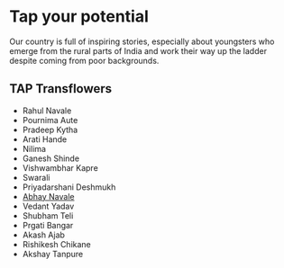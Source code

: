 
# Tap your potential

<p>Our country is full of inspiring stories, especially about youngsters who emerge from the rural parts of India and work their way up the ladder despite coming from poor backgrounds.</p>

## TAP Transflowers

- <a>Rahul Navale</a>
- <a>Pournima Aute</a>
- <a>Pradeep Kytha</a>
- <a>Arati Hande</a>
- <a>Nilima </a>
- <a>Ganesh Shinde</a>
- <a>Vishwambhar Kapre</a>
- <a>Swarali</a>
- <a>Priyadarshani Deshmukh</a>
- <a href="https://github.com/RaviTambade/tap/blob/main/abhaynavale.md">Abhay Navale</a>
- <a>Vedant Yadav</a>
- <a>Shubham Teli</a>
- <a>Prgati Bangar</a>
- <a>Akash Ajab</a>
- <a>Rishikesh Chikane</a>
- <a>Akshay Tanpure</a>